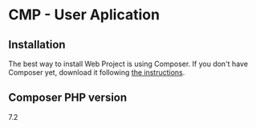 CMP - User Aplication
=============


Installation
------------

The best way to install Web Project is using Composer. If you don't have Composer yet,
download it following [the instructions](https://doc.nette.org/composer). 



Composer PHP version
----------------------------
7.2
